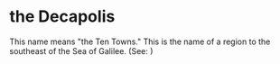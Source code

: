 
# the Decapolis
This name means "the Ten Towns." This is the name of a region to the southeast of the Sea of Galilee. (See: )